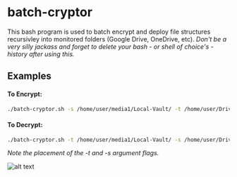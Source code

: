 # batch-cryptor

This bash program is used to batch encrypt and deploy file structures recursivley into monitored folders (Google Drive, OneDrive, etc).
*Don't be a very silly jackass and forget to delete your bash - or shell of choice's - history after using this.*

## Examples

#### To Encrypt:
```bash
./batch-cryptor.sh -s /home/user/media1/Local-Vault/ -t /home/user/Drive/Vault/ -p passphrase
```

#### To Decrypt:
```bash
./batch-cryptor.sh -t /home/user/media1/Local-Vault/ -s /home/user/Drive/Vault/ -p passphrase -d
```

*Note the placement of the -t and -s argument flags.*

 
![alt text](http://cf.chucklesnetwork.com/items/7/5/6/5/2/original/yo-dawg-i-heard-you-like-encryption-so-i-encrypted-your-encrypti.jpg "Bye Felica")
